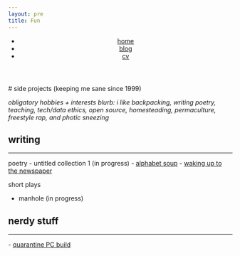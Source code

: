 ```yaml
---
layout: pre
title: Fun
---
```

<header>
    <nav>
        <ul>
            <li><a href="/">home</a></li>
            <li><a href="/blog.html">blog</a></li>
            <li><a href="/assets/kian-faizi-cv.pdf">cv</a></li>
        </ul>
    </nav>
</header>
# side projects
(keeping me sane since 1999)

<i>obligatory hobbies + interests blurb: i like backpacking, writing poetry, teaching, tech/data ethics, open source, homesteading, permaculture, freestyle rap, and photic sneezing</i>

## writing
<hr>
poetry
- untitled collection 1 (in progress)
- <a href="https://www.youtube.com/watch?v=CHZpVQrLN-M" target="_blank" rel="noreferrer noopener">alphabet soup</a>
- <a href="https://www.youtube.com/watch?v=s_ZLPm9Qhoc" target="_blank" rel="noreferrer noopener">waking up to the newspaper</a>

short plays
- manhole (in progress)

## nerdy stuff
<hr>
- <a href="https://pcpartpicker.com/list/hLhnRk" target="_blank" rel="noreferrer noopener">quarantine PC build</a>